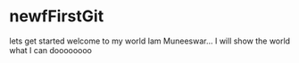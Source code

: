 # newfFirstGit
lets get started
welcome to my world Iam Muneeswar...
I will show the world what I can doooooooo

